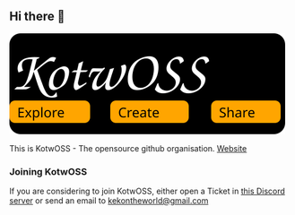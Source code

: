 ## Hi there 👋

![profile](https://raw.githubusercontent.com/KotwOSS/.github/main/profile/profile.svg)

This is KotwOSS - The opensource github organisation. [Website](https://oss.kotw.dev/)

### Joining KotwOSS
If you are considering to join KotwOSS, either open a Ticket in [this Discord server](https://discord.gg/Cq2UpzeTnm) or send an email to [kekontheworld@gmail.com](mailto:kekontheworld@gmail.com)
